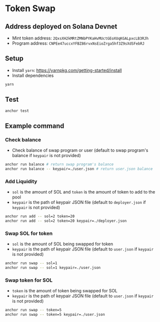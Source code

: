 # Token Swap

## Address deployed on Solana Devnet
- Mint token address: `2QxsXH2kMRtZMNbPYKaHvMUctGEoXUqKGALpxcLB3RJh`
- Program address: `CNPEe47uccxYFBZ86rvxNsEioZrga5hf3Z9sXdSFebRJ`

## Setup
- Install `yarn`: https://yarnpkg.com/getting-started/install
- Install dependencies
```bash
yarn
```
## Test
```bash
anchor test
```

## Example command
### Check balance
- Check balance of swap program or user (default to swap program's balance if `keypair` is not provided)
```bash
anchor run balance # return swap program's balance
anchor run balance -- keypair=./user.json # return user.json balance
```

### Add Liquidity
- `sol` is the amount of SOL and `token` is the amount of token to add to the pool
- `keypair` is the path of keypair JSON file (default to `deployer.json` if `keypair` is not provided)
```bash
anchor run add -- sol=2 token=20
anchor run add -- sol=2 token=20 keypair=./deployer.json
```

### Swap SOL for token
- `sol` is the amount of SOL being swapped for token
- `keypair` is the path of keypair JSON file (default to `user.json` if `keypair` is not provided)
```bash
anchor run swap -- sol=1
anchor run swap -- sol=1 keypair=./user.json
```

### Swap token for SOL
- `token` is the amount of token being swapped for SOL
- `keypair` is the path of keypair JSON file (default to `user.json` if `keypair` is not provided)
```bash
anchor run swap -- token=5
anchor run swap -- token=5 keypair=./user.json
```
